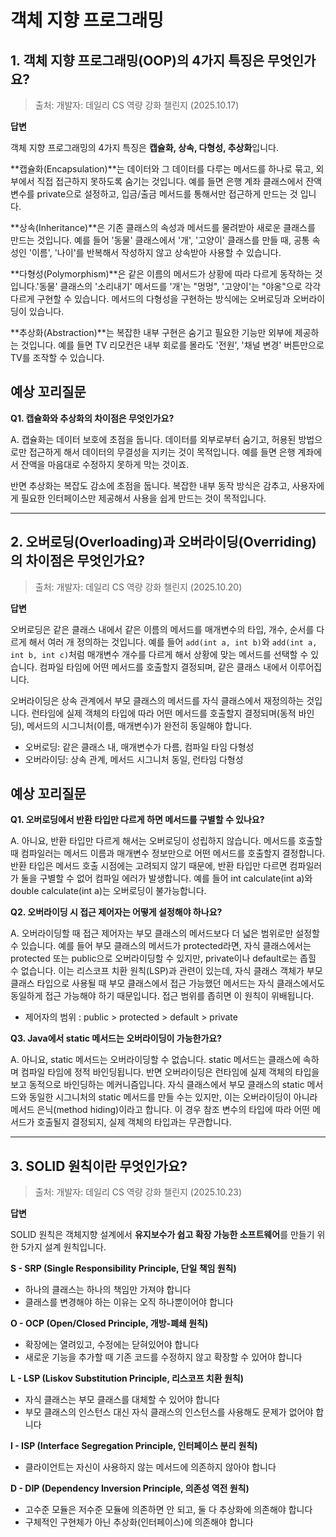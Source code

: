 # 객체 지향 프로그래밍

## 1. 객체 지향 프로그래밍(OOP)의 4가지 특징은 무엇인가요?
> 출처: 개발자: 데일리 CS 역량 강화 챌린지 (2025.10.17)

**답변**

객체 지향 프로그래밍의 4가지 특징은 **캡슐화, 상속, 다형성, 추상화**입니다.

**캡슐화(Encapsulation)**는 데이터와 그 데이터를 다루는 메서드를 하나로 묶고, 외부에서 직접 접근하지 못하도록 숨기는 것입니다. 예를 들면 은행 계좌 클래스에서 잔액 변수를 private으로 설정하고, 입금/출금 메서드를 통해서만 접근하게 만드는 것 입니다.

**상속(Inheritance)**은 기존 클래스의 속성과 메서드를 물려받아 새로운 클래스를 만드는 것입니다. 예를 들어 '동물' 클래스에서 '개', '고양이' 클래스를 만들 때, 공통 속성인 '이름', '나이'를 반복해서 작성하지 않고 상속받아 사용할 수 있습니다.

**다형성(Polymorphism)**은 같은 이름의 메서드가 상황에 따라 다르게 동작하는 것입니다.'동물' 클래스의 '소리내기' 메서드를 '개'는 "멍멍", '고양이'는 "야옹"으로 각각 다르게 구현할 수 있습니다. 메서드의 다형성을 구현하는 방식에는 오버로딩과 오버라이딩이 있습니다.

**추상화(Abstraction)**는 복잡한 내부 구현은 숨기고 필요한 기능만 외부에 제공하는 것입니다. 예를 들면 TV 리모컨은 내부 회로를 몰라도 '전원', '채널 변경' 버튼만으로 TV를 조작할 수 있습니다.


## **예상 꼬리질문**

**Q1. 캡슐화와 추상화의 차이점은 무엇인가요?**

A. 캡슐화는 데이터 보호에 초점을 둡니다. 데이터를 외부로부터 숨기고, 허용된 방법으로만 접근하게 해서 데이터의 무결성을 지키는 것이 목적입니다. 예를 들면 은행 계좌에서 잔액을 마음대로 수정하지 못하게 막는 것이죠.

반면 추상화는 복잡도 감소에 초점을 둡니다. 복잡한 내부 동작 방식은 감추고, 사용자에게 필요한 인터페이스만 제공해서 사용을 쉽게 만드는 것이 목적입니다.

---
## 2. 오버로딩(Overloading)과 오버라이딩(Overriding)의 차이점은 무엇인가요?
> 출처: 개발자: 데일리 CS 역량 강화 챌린지 (2025.10.20)

**답변**

오버로딩은 같은 클래스 내에서 같은 이름의 메서드를 매개변수의 타입, 개수, 순서를 다르게 해서 여러 개 정의하는 것입니다. 예를 들어 `add(int a, int b)`와 `add(int a, int b, int c)`처럼 매개변수 개수를 다르게 해서 상황에 맞는 메서드를 선택할 수 있습니다. 컴파일 타임에 어떤 메서드를 호출할지 결정되며, 같은 클래스 내에서 이루어집니다.

오버라이딩은 상속 관계에서 부모 클래스의 메서드를 자식 클래스에서 재정의하는 것입니다. 런타임에 실제 객체의 타입에 따라 어떤 메서드를 호출할지 결정되며(동적 바인딩), 메서드의 시그니처(이름, 매개변수)가 완전히 동일해야 합니다.

- 오버로딩: 같은 클래스 내, 매개변수가 다름, 컴파일 타임 다형성
- 오버라이딩: 상속 관계, 메서드 시그니처 동일, 런타임 다형성

## **예상 꼬리질문**
**Q1. 오버로딩에서 반환 타입만 다르게 하면 메서드를 구별할 수 있나요?**

A. 아니요, 반환 타입만 다르게 해서는 오버로딩이 성립하지 않습니다.
메서드를 호출할 때 컴파일러는 메서드 이름과 매개변수 정보만으로 어떤 메서드를 호출할지 결정합니다. 반환 타입은 메서드 호출 시점에는 고려되지 않기 때문에, 반환 타입만 다르면 컴파일러가 둘을 구별할 수 없어 컴파일 에러가 발생합니다.
예를 들어 int calculate(int a)와 double calculate(int a)는 오버로딩이 불가능합니다.

**Q2. 오버라이딩 시 접근 제어자는 어떻게 설정해야 하나요?**

A. 오버라이딩할 때 접근 제어자는 부모 클래스의 메서드보다 더 넓은 범위로만 설정할 수 있습니다.
예를 들어 부모 클래스의 메서드가 protected라면, 자식 클래스에서는 protected 또는 public으로 오버라이딩할 수 있지만, private이나 default로는 좁힐 수 없습니다.
이는 리스코프 치환 원칙(LSP)과 관련이 있는데, 자식 클래스 객체가 부모 클래스 타입으로 사용될 때 부모 클래스에서 접근 가능했던 메서드는 자식 클래스에서도 동일하게 접근 가능해야 하기 때문입니다. 접근 범위를 좁히면 이 원칙이 위배됩니다.

- 제어자의 범위 : public > protected > default > private

**Q3. Java에서 static 메서드는 오버라이딩이 가능한가요?**

A. 아니요, static 메서드는 오버라이딩할 수 없습니다.
static 메서드는 클래스에 속하며 컴파일 타임에 정적 바인딩됩니다. 반면 오버라이딩은 런타임에 실제 객체의 타입을 보고 동적으로 바인딩하는 메커니즘입니다.
자식 클래스에서 부모 클래스의 static 메서드와 동일한 시그니처의 static 메서드를 만들 수는 있지만, 이는 오버라이딩이 아니라 메서드 은닉(method hiding)이라고 합니다. 이 경우 참조 변수의 타입에 따라 어떤 메서드가 호출될지 결정되지, 실제 객체의 타입과는 무관합니다.

---
## 3. SOLID 원칙이란 무엇인가요?
> 출처: 개발자: 데일리 CS 역량 강화 챌린지 (2025.10.23)

**답변**

SOLID 원칙은 객체지향 설계에서 **유지보수가 쉽고 확장 가능한 소프트웨어**를 만들기 위한 5가지 설계 원칙입니다.

**S - SRP (Single Responsibility Principle, 단일 책임 원칙)**
- 하나의 클래스는 하나의 책임만 가져야 합니다
- 클래스를 변경해야 하는 이유는 오직 하나뿐이어야 합니다

**O - OCP (Open/Closed Principle, 개방-폐쇄 원칙)**
- 확장에는 열려있고, 수정에는 닫혀있어야 합니다
- 새로운 기능을 추가할 때 기존 코드를 수정하지 않고 확장할 수 있어야 합니다

**L - LSP (Liskov Substitution Principle, 리스코프 치환 원칙)**
- 자식 클래스는 부모 클래스를 대체할 수 있어야 합니다
- 부모 클래스의 인스턴스 대신 자식 클래스의 인스턴스를 사용해도 문제가 없어야 합니다

**I - ISP (Interface Segregation Principle, 인터페이스 분리 원칙)**
- 클라이언트는 자신이 사용하지 않는 메서드에 의존하지 않아야 합니다

**D - DIP (Dependency Inversion Principle, 의존성 역전 원칙)**
- 고수준 모듈은 저수준 모듈에 의존하면 안 되고, 둘 다 추상화에 의존해야 합니다
- 구체적인 구현체가 아닌 추상화(인터페이스)에 의존해야 합니다
